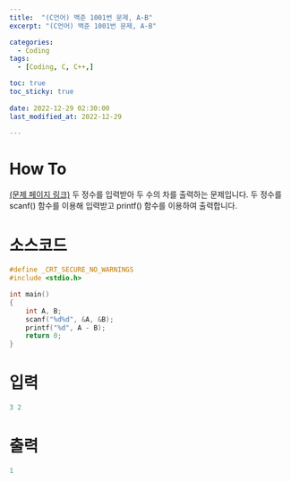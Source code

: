 ```yaml
---
title:  "(C언어) 백준 1001번 문제, A-B" 
excerpt: "(C언어) 백준 1001번 문제, A-B"

categories:
  - Coding
tags:
  - [Coding, C, C++,]

toc: true
toc_sticky: true
 
date: 2022-12-29 02:30:00
last_modified_at: 2022-12-29

---
```


# How To
[(문제 페이지 링크)](https://www.acmicpc.net/problem/1001)
두 정수를 입력받아 두 수의 차를 출력하는 문제입니다.
두 정수를 scanf() 함수를 이용해 입력받고 printf() 함수를 이용하여 출력합니다.

# 소스코드
```cpp
#define _CRT_SECURE_NO_WARNINGS
#include <stdio.h>

int main()
{
	int A, B;
	scanf("%d%d", &A, &B);
	printf("%d", A - B);
	return 0;
}
```

# 입력
```cpp
3 2
```

# 출력
```cpp
1
```
